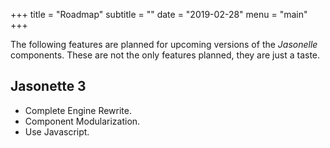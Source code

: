 +++
title = "Roadmap"
subtitle = ""
date = "2019-02-28"
menu = "main"
+++

The following features are planned for upcoming versions of the _Jasonelle_ components. These are not the only features planned, they are just a taste.

## Jasonette 3

- Complete Engine Rewrite.
- Component Modularization.
- Use Javascript.
